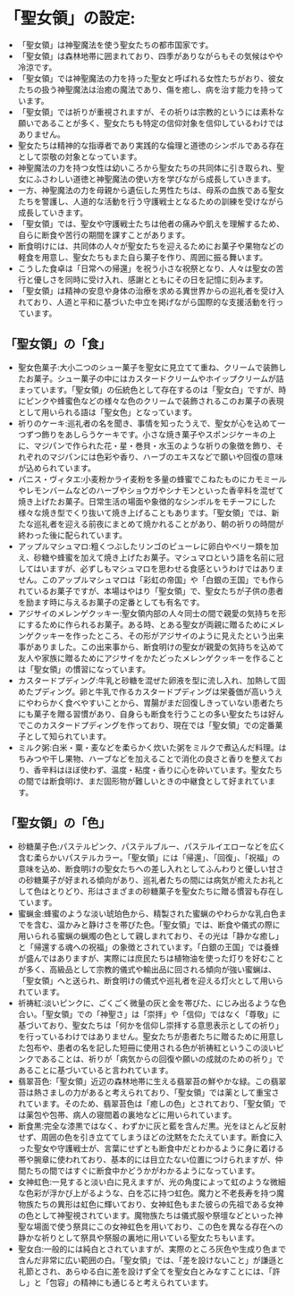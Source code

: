 # 「聖女領」の設定:

* 「聖女領」は神聖魔法を使う聖女たちの都市国家です。
* 「聖女領」は森林地帯に囲まれており、四季がありながらもその気候はやや冷涼です。
* 「聖女領」では神聖魔法の力を持った聖女と呼ばれる女性たちがおり、彼女たちの扱う神聖魔法は治癒の魔法であり、傷を癒し、病を治す能力を持っています。
* 「聖女領」では祈りが重視されますが、その祈りは宗教的というには素朴な願いであることが多く、聖女たちも特定の信仰対象を信仰しているわけではありません。
* 聖女たちは精神的な指導者であり実践的な倫理と道徳のシンボルである存在として崇敬の対象となっています。
* 神聖魔法の力を持つ女性は幼いころから聖女たちの共同体に引き取られ、聖女にふさわしい道徳と神聖魔法の使い方を学びながら成長していきます。
* 一方、神聖魔法の力を母親から遺伝した男性たちは、母系の血族である聖女たちを警護し、人道的な活動を行う守護戦士となるための訓練を受けながら成長していきます。
* 「聖女領」では、聖女や守護戦士たちは他者の痛みや飢えを理解するため、自らに断食や苦行の期間を課すことがあります。
* 断食明けには、共同体の人々が聖女たちを迎えるためにお菓子や果物などの軽食を用意し、聖女たちもまた自ら菓子を作り、周囲に振る舞います。
* こうした食卓は「日常への帰還」を祝う小さな祝祭となり、人々は聖女の苦行と優しさを同時に受け入れ、感謝とともにその日を記憶に刻みます。
* 「聖女領」は精神の安息や身体の治療を求める異世界からの巡礼者を受け入れており、人道と平和に基づいた中立を掲げながら国際的な支援活動を行っています。

## 「聖女領」の「食」

* 聖女色菓子:大小二つのシュー菓子を聖女に見立てて重ね、クリームで装飾したお菓子。シュー菓子の中にはカスタードクリームやホイップクリームが詰まっています。「聖女領」の伝統色として存在するのは「聖女白」ですが、時にピンクや蜂蜜色などの様々な色のクリームで装飾されるこのお菓子の表現として用いられる語は「聖女色」となっています。
* 祈りのケーキ:巡礼者の名を聞き、事情を知ったうえで、聖女が心を込めて一つずつ飾りをあしらうケーキです。小さな焼き菓子やスポンジケーキの上に、マジパンで作られた花・星・巻貝・水玉のような祈りの象徴を飾り、それぞれのマジパンには色彩や香り、ハーブのエキスなどで願いや回復の意味が込められています。
* パニス・ヴィタエ:小麦粉かライ麦粉を多量の蜂蜜でこねたものにカモミールやレモンバームなどのハーブやショウガやシナモンといった香辛料を混ぜて焼き上げたお菓子。日常生活の場面や象徴的なシンボルをモチーフにした様々な焼き型でくり抜いて焼き上げることもあります。「聖女領」では、新たな巡礼者を迎える前夜にまとめて焼かれることがあり、朝の祈りの時間が終わった後に配られています。
* アップルマシュマロ:粗くつぶしたリンゴのピューレに卵白やベリー類を加え、砂糖や蜂蜜を加えて焼き上げたお菓子。マシュマロという語を名前に冠してはいますが、必ずしもマシュマロを思わせる食感というわけではありません。このアップルマシュマロは「彩虹の帝国」や「白銀の王国」でも作られているお菓子ですが、本場はやはり「聖女領」で、聖女たちが子供の患者を励ます時に与えるお菓子の定番としても有名です。
* アジサイのメレンゲクッキー:聖女領内部の人々同士の間で親愛の気持ちを形にするために作られるお菓子。ある時、とある聖女が両親に贈るためにメレンゲクッキーを作ったところ、その形がアジサイのように見えたという出来事がありました。この出来事から、断食明けの聖女が親愛の気持ちを込めて友人や家族に贈るためにアジサイをかたどったメレンゲクッキーを作ることは「聖女領」の慣習になっています。
* カスタードプディング:牛乳と砂糖を混ぜた卵液を型に流し入れ、加熱して固めたプディング。卵と牛乳で作るカスタードプディングは栄養価が高いうえにやわらかく食べやすいことから、胃腸がまだ回復しきっていない患者たちにも菓子を贈る習慣があり、自身らも断食を行うことの多い聖女たちは好んでこのカスタードプディングを作っており、現在では「聖女領」での定番菓子として知られています。
* ミルク粥:白米・粟・麦などを柔らかく炊いた粥をミルクで煮込んだ料理。はちみつや干し果物、ハーブなどを加えることで消化の良さと香りを整えており、香辛料はほぼ使わず、温度・粘度・香りに心を砕いています。聖女たちの間では断食明け、まだ固形物が難しいときの中継食として好まれています。

## 「聖女領」の「色」

* 砂糖菓子色:パステルピンク、パステルブルー、パステルイエローなどを広く含む柔らかいパステルカラー。「聖女領」には「帰還」、「回復」、「祝福」の意味を込め、断食明けの聖女たちへの差し入れとしてふんわりと優しい甘さの砂糖菓子が好まれる傾向があり、巡礼者たちの間には病気が癒えたお礼として色はとりどり、形はさまざまの砂糖菓子を聖女たちに贈る慣習も存在しています。
* 蜜蝋金:蜂蜜のような淡い琥珀色から、精製された蜜蝋のやわらかな乳白色までを含む、温かみと静けさを帯びた色。「聖女領」では、断食や儀式の際に用いられる蜜蝋の蝋燭の色として親しまれており、その光は「静かな癒し」と「帰還する魂への祝福」の象徴とされています。「白銀の王国」では養蜂が盛んではありますが、実際には庶民たちは植物油を使った灯りを好むことが多く、高級品として宗教的儀式や輸出品に回される傾向が強い蜜蝋は、「聖女領」へと送られ、断食明けの儀式や巡礼者を迎える灯火として用いられています。
* 祈祷紅:淡いピンクに、ごくごく微量の灰と金を帯びた、にじみ出るような色合い。「聖女領」での「神聖さ」は「崇拝」や「信仰」ではなく「尊敬」に基づいており、聖女たちは「何かを信仰し崇拝する意思表示としての祈り」を行っているわけではありません。聖女たちが患者たちに贈るために用意した包布や、患者の名を記した短冊に使用される色が祈祷紅というこの淡いピンクであることは、祈りが「病気からの回復や願いの成就のための祈り」であることに基づいていると言われています。
* 翡翠苔色:「聖女領」近辺の森林地帯に生える翡翠苔の鮮やかな緑。この翡翠苔は熱さましの力があると考えられており、「聖女領」では薬として重宝されています。そのため、翡翠苔色は「癒しの色」とされており、「聖女領」では薬包や包帯、病人の寝間着の裏地などに用いられています。
* 断食黒:完全な漆黒ではなく、わずかに灰と藍を含んだ黒。光をほとんど反射せず、周囲の色を引き立ててしまうほどの沈黙をたたえています。断食に入った聖女や守護戦士が、言葉にせずとも断食中だとわかるように身に着ける帯や腕章に使われており、基本的には目立たない位置につけられますが、仲間たちの間ではすぐに断食中かどうかがわかるようになっています。
* 女神虹色:一見すると淡い白に見えますが、光の角度によって虹のような微細な色彩が浮かび上がるような、白を芯に持つ虹色。魔力と不老長寿を持つ魔物族たちの異形は虹色に輝いており、女神虹色もまた彼らの先祖である女神の色として神聖視されています。魔物族たちは儀式服や祭壇などといった神聖な場面で使う祭具にこの女神虹色を用いており、この色を異なる存在への静かな祈りとして祭具や祭服の裏地に用いている聖女たちもいます。
* 聖女白:一般的には純白とされていますが、実際のところ灰色や生成り色まで含んだ非常に広い範囲の白。「聖女領」では、「差を設けないこと」が謙遜と礼節とされ、あらゆる白に差を設けず全てを聖女白とみなすことには、「許し」と「包容」の精神にも通じると考えられています。
